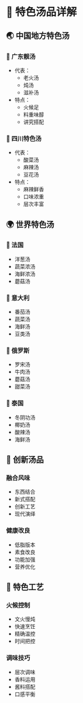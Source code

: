 # 🍲 特色汤品详解

## 🌏 中国地方特色汤

### 🥘 广东靓汤
- 代表：
  - 老火汤
  - 炖汤
  - 滋补汤
- 特点：
  - 火候足
  - 料重味醇
  - 讲究搭配

### 🍜 四川特色汤
- 代表：
  - 酸菜汤
  - 麻辣汤
  - 豆花汤
- 特点：
  - 麻辣鲜香
  - 口味浓重
  - 层次丰富

## 🌍 世界特色汤

### 🥣 法国
- 洋葱汤
- 蔬菜浓汤
- 海鲜浓汤
- 蘑菇汤

### 🍅 意大利
- 番茄汤
- 蔬菜汤
- 海鲜汤
- 豆类汤

### 🥩 俄罗斯
- 罗宋汤
- 牛肉汤
- 蘑菇汤
- 甜菜汤

### 🥥 泰国
- 冬阴功汤
- 椰奶汤
- 酸辣汤
- 海鲜汤

## 🎨 创新汤品

### 融合风味
- 东西结合
- 新式搭配
- 创新工艺
- 现代演绎

### 健康改良
- 低脂版本
- 素食改良
- 功能加强
- 营养优化

## 🎯 特色工艺

### 火候控制
- 文火慢炖
- 快速烹饪
- 精确温控
- 时间把控

### 调味技巧
- 层次调味
- 香料运用
- 酱料搭配
- 口感平衡